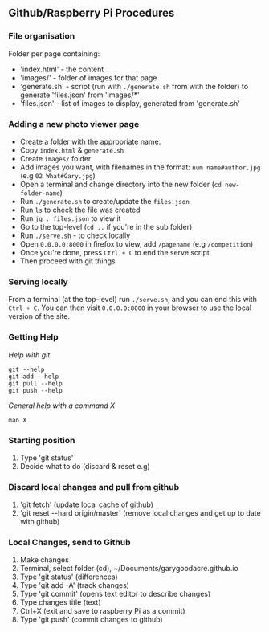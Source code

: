 ## Github/Raspberry Pi Procedures

### File organisation

Folder per page containing:

- 'index.html' - the content
- 'images/' - folder of images for that page
- 'generate.sh' - script (run with `./generate.sh` from with the folder) to generate 'files.json' from 'images/*'
- 'files.json' - list of images to display, generated from 'generate.sh'

### Adding a new photo viewer page

- Create a folder with the appropriate name.
- Copy `index.html` & `generate.sh`
- Create `images/` folder
- Add images you want, with filenames in the format: `num name#author.jpg` (e.g `02 What#Gary.jpg`)
- Open a terminal and change directory into the new folder (`cd new-folder-name`)
- Run `./generate.sh` to create/update the `files.json`
- Run `ls` to check the file was created
- Run `jq . files.json` to view it
- Go to the top-level (`cd ..` if you're in the sub folder)
- Run `./serve.sh` - to check locally
- Open `0.0.0.0:8000` in firefox to view, add `/pagename` (e.g `/competition`)
- Once you're done, press `Ctrl + C` to end the serve script
- Then proceed with git things

### Serving locally

From a terminal (at the top-level) run `./serve.sh`, and you can end this with `Ctrl + C`.
You can then visit `0.0.0.0:8000` in your browser to use the local version of the site.

### Getting Help

*Help with git*

```
git --help
git add --help
git pull --help
git push --help
```

*General help with a command X*

```
man X
```

### Starting position

1. Type 'git status'
2. Decide what to do (discard & reset e.g)

### Discard local changes and pull from github

1. 'git fetch' (update local cache of github)
2. 'git reset --hard origin/master' (remove local changes and get up to date with github)

### Local Changes, send to Github

1. Make changes
2. Terminal, select folder (cd), ~/Documents/garygoodacre.github.io
3. Type 'git status' (differences)
4. Type 'git add -A' (track changes)
5. Type 'git commit' (opens text editor to describe changes)
6. Type changes title (text)
7. Ctrl+X (exit and save to raspberry Pi as a commit)
8. Type 'git push' (commit changes to github)

